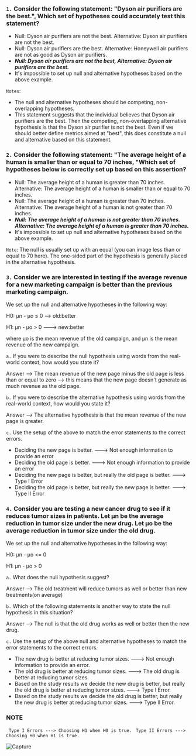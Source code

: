 ### `1.` Consider the following statement: "Dyson air purifiers are the best.", Which set of hypotheses could accurately test this statement?

- Null: Dyson air purifiers are not the best. Alternative: Dyson air purifiers are not the best.
- Null: Dyson air purifiers are the best. Alternative: Honeywell air purifiers are not as good as Dyson air purifiers.
- ***Null: Dyson air purifiers are not the best, Alternative: Dyson air purifiers are the best.***
- It's impossible to set up null and alternative hypotheses based on the above example.

`Notes`: 
- The null and alternative hypotheses should be competing, non-overlapping hypotheses.
- This statement suggests that the individual believes that Dyson air purifiers are the best. Then the competing, non-overlapping alternative hypothesis is that the Dyson air purifier is not the best. Even if we should better define metrics aimed at "best", this does constitute a null and alternative based on this statement.

### `2.` Consider the following statement: "The average height of a human is smaller than or equal to 70 inches, "Which set of hypotheses below is correctly set up based on this assertion?

- Null: The average height of a human is greater than 70 inches. Alternative: The average height of a human is smaller than or equal to 70 inches.
- Null: The average height of a human is greater than 70 inches. Alternative: The average height of a human is not greater than 70 inches.
- ***Null: The average height of a human is not greater than 70 inches. Alternative: The average height of a human is greater than 70 inches.***
-  It's impossible to set up null and alternative hypotheses based on the above example.

`Note`: The null is usually set up with an equal (you can image less than or equal to 70 here). The one-sided part of the hypothesis is generally placed in the alternative hypothesis.

### `3.` Consider we are interested in testing if the average revenue for a new marketing campaign is better than the previous marketing campaign.

We set up the null and alternative hypotheses in the following way:

H0: μn - μo ≤ 0 --> old:better

H1: μn - μo > 0 ---> new:better

where μo is the mean revenue of the old campaign, and μn is the mean revenue of the new campaign.

`a.` If you were to describe the null hypothesis using words from the real-world context, how would you state it?

Answer --> The mean revenue of the new page minus the old page is less than or equal to zero --> this means that the new page doesn't generate as much revenue as the old page.

`b.` If you were to describe the alternative hypothesis using words from the real-world context, how would you state it?

Answer --> The alternative hypothesis is that the mean revenue of the new page is greater.

`c.` Use the setup of the above to match the error statements to the correct errors.
- Deciding the new page is better. ---> Not enough information to provide an error
- Deciding the old page is better. ---> Not enough information to provide an error
- Deciding the new page is better, but really the old page is better. ---> Type I Error
- Deciding the old page is better, but really the new page is better. ---> Type II Error

### `4.` Consider you are testing a new cancer drug to see if it reduces tumor sizes in patients. Let μn be the average reduction in tumor size under the new drug. Let μo be the average reduction in tumor size under the old drug.

We set up the null and alternative hypotheses in the following way:

H0: μn - μo <= 0

H1: μn - μo > 0

`a.` What does the null hypothesis suggest?

Answer --> The old treatment will reduce tumors as well or better than new treatments(on average)

`b.` Which of the following statements is another way to state the null hypothesis in this situation?

Answer --> The null is that the old drug works as well or better then the new drug.

`c.` Use the setup of the above null and alternative hypotheses to match the error statements to the correct errors.

- The new drug is better at reducing tumor sizes. ---> Not enough information to provide an error.
- The old drug is better at reducing tumor sizes. ---> The old drug is better at reducing tumor sizes.
- Based on the study results we decide the new drug is better, but really the old drug is better at reducing tumor sizes. ---> Type I Error.
- Based on the study results we decide the old drug is better, but really the new drug is better at reducing tumor sizes. ---> Type II Error.

### NOTE
` Type I Errors ---> Choosing H1 when H0 is true.`
` Type II Errors ---> Choosing H0 when H1 is true.`

![Capture](https://user-images.githubusercontent.com/91827137/171741978-08adf17a-dcc9-40d9-84a4-5ca835a1d0f4.PNG)
